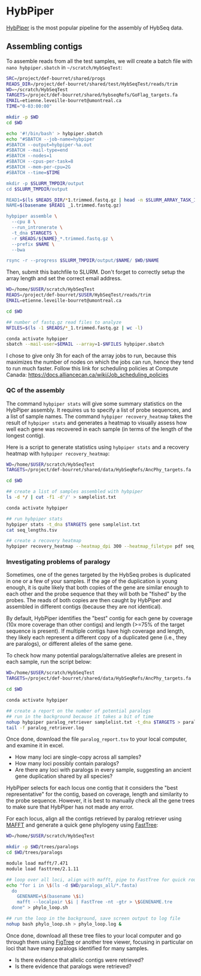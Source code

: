 # HybPiper

[HybPiper](https://github.com/mossmatters/HybPiper) is the most popular pipeline for the assembly of HybSeq data. 

## Assembling contigs

To assemble reads from all the test samples, we will create a batch file with `nano hybpiper.sbatch` in `~/scratch/HybSeqTest`:
```bash
SRC=/project/def-bourret/shared/progs
READS_DIR=/project/def-bourret/shared/test/HybSeqTest/reads/trim
WD=~/scratch/HybSeqTest
TARGETS=/project/def-bourret/shared/hybseqRefs/GoFlag_targets.fa
EMAIL=etienne.leveille-bourret@umontreal.ca
TIME="0-03:00:00"

mkdir -p $WD
cd $WD

echo '#!/bin/bash' > hybpiper.sbatch
echo "#SBATCH --job-name=hybpiper
#SBATCH --output=hybpiper-%a.out
#SBATCH --mail-type=end
#SBATCH --nodes=1
#SBATCH --cpus-per-task=8
#SBATCH --mem-per-cpu=2G
#SBATCH --time=$TIME

mkdir -p $SLURM_TMPDIR/output
cd $SLURM_TMPDIR/output

READ1=$(ls $READS_DIR/*1.trimmed.fastq.gz | head -n $SLURM_ARRAY_TASK_ID | tail -1)
NAME=$(basename $READ1 _1.trimmed.fastq.gz)

hybpiper assemble \
  --cpu 8 \
  --run_intronerate \
  -t_dna $TARGETS \
  -r $READS/${NAME}_*.trimmed.fastq.gz \
  --prefix $NAME \
  --bwa

rsync -r --progress $SLURM_TMPDIR/output/$NAME/ $WD/$NAME

```

Then, submit this batchfile to SLURM. Don't forget to correctly setup the array length and set the correct email address.
```bash
WD=/home/$USER/scratch/HybSeqTest
READS=/project/def-bourret/$USER/HybSeqTest/reads/trim
EMAIL=etienne.leveille-bourret@umontreal.ca

cd $WD

## number of fastq.gz read files to analyze
NFILES=$(ls -1 $READS/*_1.trimmed.fastq.gz | wc -l)

conda activate hybpiper
sbatch --mail-user=$EMAIL --array=1-$NFILES hybpiper.sbatch

```

I chose to give only 3h for each of the array jobs to run, because this maximizes the number of nodes on which the jobs can run, hence they tend to run much faster. Follow this link for scheduling policies at Compute Canada: https://docs.alliancecan.ca/wiki/Job_scheduling_policies

### QC of the assembly

The command `hybpiper stats` will give some summary statistics on the HybPiper assembly. It requires us to specify a list of probe sequences, and a list of sample names. The command `hybpiper recovery_heatmap` takes the result of `hybpiper stats` and generates a heatmap to visually assess how well each gene was recovered in each sample (in terms of the length of the longest contig).

Here is a script to generate statistics using `hybpiper stats` and a recovery heatmap with `hybpiper recovery_heatmap`:
```bash
WD=/home/$USER/scratch/HybSeqTest
TARGETS=/project/def-bourret/shared/data/HybSeqRefs/AncPhy_targets.fa

cd $WD

## create a list of samples assembled with hybpiper
ls -d */ | cut -f1 -d'/' > samplelist.txt

conda activate hybpiper

## run hybpiper stats
hybpiper stats -t_dna $TARGETS gene samplelist.txt
cat seq_lengths.tsv

## create a recovery heatmap
hybpiper recovery_heatmap --heatmap_dpi 300 --heatmap_filetype pdf seq_lengths.tsv

```

### Investigating problems of paralogy

Sometimes, one of the genes targeted by the HybSeq probes is duplicated in one or a few of your samples. If the age of the duplication is young enough, it is quite likely that both copies of the gene are similar enough to each other and the probe sequence that they will both be "fished" by the probes. The reads of both copies are then caught by HybPiper and assembled in different contigs (because they are not identical).

By default, HybPiper identifies the "best" contig for each gene by coverage (10x more coverage than other contigs) and length (>=75% of the target sequence is present). If multiple contigs have high coverage and length, they likely each represent a different copy of a duplicated gene (i.e., they are paralogs), or different alleles of the same gene.

To check how many potential paralogs/alternative alleles are present in each sample, run the script below:
```bash
WD=/home/$USER/scratch/HybSeqTest
TARGETS=/project/def-bourret/shared/data/HybSeqRefs/AncPhy_targets.fa

cd $WD

conda activate hybpiper

## create a report on the number of potential paralogs
## run in the background because it takes a bit of time
nohup hybpiper paralog_retriever samplelist.txt -t_dna $TARGETS > paralog_retriever.log &
tail -f paralog_retriever.log

```

Once done, download the file `paralog_report.tsv` to your local computer, and examine it in excel.
- How many loci are single-copy across all samples?
- How many loci possibly contain paralogs?
- Are there any loci with paralogs in every sample, suggesting an ancient gene duplication shared by all species?

HybPiper selects for each locus one contig that it considers the "best representative" for the contig, based on coverage, length and similarity to the probe sequence. However, it is best to manually check all the gene trees to make sure that HybPiper has not made any error.

For each locus, align all the contigs retrieved by paralog retriever using [MAFFT](https://mafft.cbrc.jp/alignment/software/about.html) and generate a quick gene phylogeny using [FastTree](http://www.microbesonline.org/fasttree/):
```bash
WD=/home/$USER/scratch/HybSeqTest

mkdir -p $WD/trees/paralogs
cd $WD/trees/paralogs

module load mafft/7.471
module load fasttree/2.1.11

## loop over all loci, align with mafft, pipe to FastTree for quick rough phylogeny
echo "for i in \$(ls -d $WD/paralogs_all/*.fasta)
  do
    GENENAME=\$(basename \$i)
    mafft --localpair \$i | FastTree -nt -gtr > \$GENENAME.tre
  done" > phylo_loop.sh

## run the loop in the background, save screen output to log file
nohup bash phylo_loop.sh > phylo_loop.log &

```

Once done, download all these tree files to your local computer and go through them using [FigTree](http://tree.bio.ed.ac.uk/software/figtree/) or another tree viewer, focusing in particular on loci that have many paralogs identified for many samples. 
- Is there evidence that allelic contigs were retrieved? 
- Is there evidence that paralogs were retrieved?


